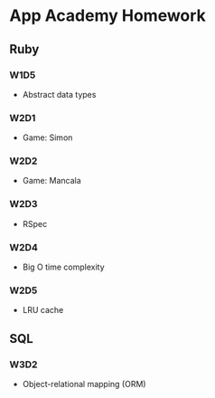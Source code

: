 # App Academy Homework

## Ruby

### W1D5
* Abstract data types

### W2D1
* Game: Simon

### W2D2
* Game: Mancala

### W2D3
* RSpec

### W2D4
* Big O time complexity

### W2D5
* LRU cache

## SQL

### W3D2
* Object-relational mapping (ORM)
